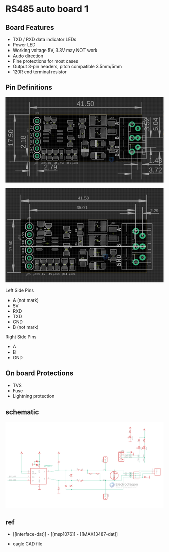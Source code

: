 
# RS485 auto board 1 

## Board Features 

- TXD / RXD data indicator LEDs 
- Power LED
- Working voltage 5V, 3.3V may NOT work 
- Audo direction 
- Fine protections for most cases
- Output 3-pin headers, pitch compatible 3.5mm/5mm 
- 120R end terminal resistor 

## Pin Definitions 

![](2023-10-09-16-43-05.png)

![](2023-10-10-15-21-19.png)


Left Side Pins 
- A (not mark)
- 5V
- RXD
- TXD
- GND
- B (not mark)

Right Side Pins 
- A
- B
- GND

## On board Protections 

- TVS 
- Fuse 
- Lightning protection



## schematic 

![](2023-09-05-17-54-11.png)


## ref 

- [[interface-dat]] - [[msp1076]] - [[MAX13487-dat]]

- eagle CAD file 